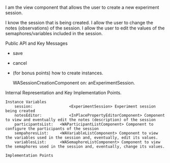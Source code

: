 I am the view component that allows the user to create a new experiment session.

I know the session that is being created.
I allow the user to change the notes (observations) of the session.
I allow the user to edit the values of the semaphores/variables included in the session.

Public API and Key Messages

- save
- cancel
- (for bonus points) how to create instances.

   WASessionCreationComponent on: anExperimentSession.
 
Internal Representation and Key Implementation Points.

    Instance Variables
		session:				<ExperimentSession> Experiment session being created
		notesEditor:			<InPlacePropertyEditorComponent> Component to view and eventually edit the notes (description) of the session
		participantsList:	<WAParticipantListComponent> Component to configure the participants of the session
		sempahoresList:		<WAVariableListComponent> Component to view the variables used in the session and, eventually, edit its values.
		variablesList:		<WASemaphoreListComponent> Component to view the semaphores used in the session and, eventually, change its values.

    Implementation Points